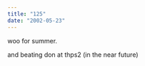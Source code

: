 ```yaml
---
title: "125"
date: "2002-05-23"
---
```


woo for summer.

and beating don at thps2 (in the near future)
